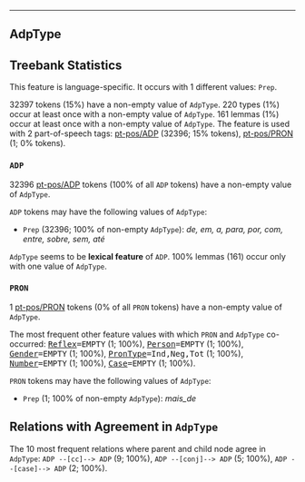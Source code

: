 

--------------------------------------------------------------------------------

## AdpType

## Treebank Statistics

This feature is language-specific.
It occurs with 1 different values: `Prep`.

32397 tokens (15%) have a non-empty value of `AdpType`.
220 types (1%) occur at least once with a non-empty value of `AdpType`.
161 lemmas (1%) occur at least once with a non-empty value of `AdpType`.
The feature is used with 2 part-of-speech tags: [pt-pos/ADP]() (32396; 15% tokens), [pt-pos/PRON]() (1; 0% tokens).

### `ADP`

32396 [pt-pos/ADP]() tokens (100% of all `ADP` tokens) have a non-empty value of `AdpType`.

`ADP` tokens may have the following values of `AdpType`:

* `Prep` (32396; 100% of non-empty `AdpType`): _de, em, a, para, por, com, entre, sobre, sem, até_

`AdpType` seems to be **lexical feature** of `ADP`. 100% lemmas (161) occur only with one value of `AdpType`.

### `PRON`

1 [pt-pos/PRON]() tokens (0% of all `PRON` tokens) have a non-empty value of `AdpType`.

The most frequent other feature values with which `PRON` and `AdpType` co-occurred: <tt><a href="Reflex.html">Reflex</a>=EMPTY</tt> (1; 100%), <tt><a href="Person.html">Person</a>=EMPTY</tt> (1; 100%), <tt><a href="Gender.html">Gender</a>=EMPTY</tt> (1; 100%), <tt><a href="PronType.html">PronType</a>=Ind,Neg,Tot</tt> (1; 100%), <tt><a href="Number.html">Number</a>=EMPTY</tt> (1; 100%), <tt><a href="Case.html">Case</a>=EMPTY</tt> (1; 100%).

`PRON` tokens may have the following values of `AdpType`:

* `Prep` (1; 100% of non-empty `AdpType`): _mais_de_

## Relations with Agreement in `AdpType`

The 10 most frequent relations where parent and child node agree in `AdpType`: `ADP --[cc]--> ADP` (9; 100%), `ADP --[conj]--> ADP` (5; 100%), `ADP --[case]--> ADP` (2; 100%).

